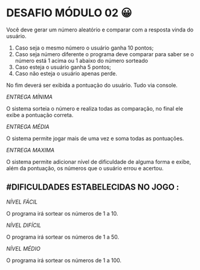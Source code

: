 # DESAFIO MÓDULO 02 :grinning:
Você deve gerar um número aleatório e comparar com a resposta vinda do usuário. 
1) Caso seja o mesmo número o usuário ganha 10 pontos; 
2) Caso seja número diferente o programa deve comparar para saber se o número está 1 acima ou 1 abaixo do número sorteado
3) Caso esteja o usuário ganha 5 pontos;
4) Caso não esteja o usuário apenas perde. 

No fim deverá ser exibida a pontuação do usuário. Tudo via console. 

*ENTREGA MÍNIMA* 

O sistema sorteia o número e realiza todas as comparação, no final ele exibe a pontuação correta.

*ENTREGA MÉDIA* 

O sistema permite jogar mais de uma vez e soma todas as pontuações.

*ENTREGA MAXIMA*

O sistema permite adicionar nível de dificuldade de alguma forma e exibe, além da pontuação, os números que o usuário errou e acertou.

#DIFICULDADES ESTABELECIDAS NO JOGO : 
-----------------------------------------------
*NÍVEL FÁCIL* 

O programa irá sortear os números de 1 a 10.

*NÍVEL DIFÍCIL* 

O programa irá sortear os números de 1 a 50.

*NÍVEL MÉDIO* 

O programa irá sortear os números de 1 a 100.

